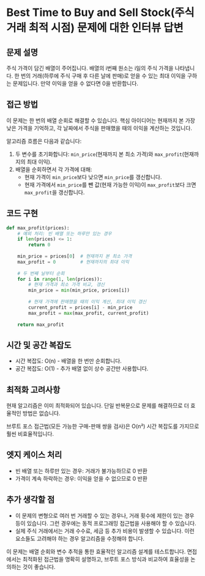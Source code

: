 # Best Time to Buy and Sell Stock(주식 거래 최적 시점) 문제에 대한 인터뷰 답변

## 문제 설명
주식 가격이 담긴 배열이 주어집니다. 배열의 i번째 원소는 i일의 주식 가격을 나타냅니다. 한 번의 거래(하루에 주식 구매 후 다른 날에 판매)로 얻을 수 있는 최대 이익을 구하는 문제입니다. 만약 이익을 얻을 수 없다면 0을 반환합니다.

## 접근 방법
이 문제는 한 번의 배열 순회로 해결할 수 있습니다. 핵심 아이디어는 현재까지 본 가장 낮은 가격을 기억하고, 각 날짜에서 주식을 판매했을 때의 이익을 계산하는 것입니다.

알고리즘 흐름은 다음과 같습니다:
1. 두 변수를 초기화합니다: `min_price`(현재까지 본 최소 가격)와 `max_profit`(현재까지의 최대 이익).
2. 배열을 순회하면서 각 가격에 대해:
   - 현재 가격이 `min_price`보다 낮으면 `min_price`를 갱신합니다.
   - 현재 가격에서 `min_price`를 뺀 값(현재 가능한 이익)이 `max_profit`보다 크면 `max_profit`을 갱신합니다.

## 코드 구현
```python
def max_profit(prices):
    # 예외 처리: 빈 배열 또는 하루만 있는 경우
    if len(prices) <= 1:
        return 0
    
    min_price = prices[0]  # 현재까지 본 최소 가격
    max_profit = 0         # 현재까지의 최대 이익
    
    # 두 번째 날부터 순회
    for i in range(1, len(prices)):
        # 현재 가격과 최소 가격 비교, 갱신
        min_price = min(min_price, prices[i])
        
        # 현재 가격에 판매했을 때의 이익 계산, 최대 이익 갱신
        current_profit = prices[i] - min_price
        max_profit = max(max_profit, current_profit)
    
    return max_profit
```

## 시간 및 공간 복잡도
- 시간 복잡도: O(n) - 배열을 한 번만 순회합니다.
- 공간 복잡도: O(1) - 추가 배열 없이 상수 공간만 사용합니다.

## 최적화 고려사항
현재 알고리즘은 이미 최적화되어 있습니다. 단일 반복문으로 문제를 해결하므로 더 효율적인 방법은 없습니다.

브루트 포스 접근법(모든 가능한 구매-판매 쌍을 검사)은 O(n²) 시간 복잡도를 가지므로 훨씬 비효율적입니다.

## 엣지 케이스 처리
- 빈 배열 또는 하루만 있는 경우: 거래가 불가능하므로 0 반환
- 가격이 계속 하락하는 경우: 이익을 얻을 수 없으므로 0 반환

## 추가 생각할 점
- 이 문제의 변형으로 여러 번 거래할 수 있는 경우나, 거래 횟수에 제한이 있는 경우 등이 있습니다. 그런 경우에는 동적 프로그래밍 접근법을 사용해야 할 수 있습니다.
- 실제 주식 거래에서는 거래 수수료, 세금 등 추가 비용이 발생할 수 있습니다. 이런 요소들도 고려해야 하는 경우 알고리즘을 수정해야 합니다.

이 문제는 배열 순회와 변수 추적을 통한 효율적인 알고리즘 설계를 테스트합니다. 면접에서는 최적화된 접근법을 명확히 설명하고, 브루트 포스 방식과 비교하여 효율성을 논의하는 것이 좋습니다.